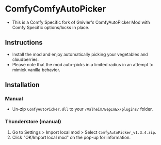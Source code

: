 # ComfyComfyAutoPicker

* This is a Comfy Specific fork of Gnivler's ComfyAutoPicker Mod with Comfy Specific options/locks in place.

## Instructions

  * Install the mod and enjoy automatically picking your vegetables and cloudberries.
  * Please note that the mod auto-picks in a limited radius in an attempt to mimick vanilla behavior.

## Installation

### Manual

  * Un-zip `ComfyAutoPicker.dll` to your `/Valheim/BepInEx/plugins/` folder.

### Thunderstore (manual)

  1. Go to Settings > Import local mod > Select `ComfyAutoPicker_v1.3.4.zip`.
  2. Click "OK/Import local mod" on the pop-up for information.